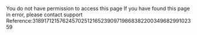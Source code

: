You do not have permission to access this page If you have found this page in error, please contact support Reference:3189171215762457025121652390971986838220034968299102359